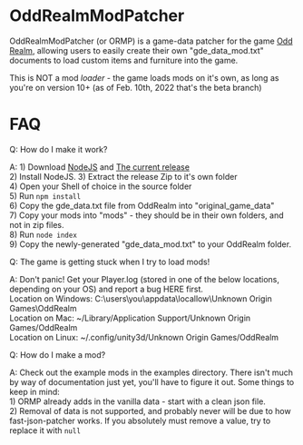 # OddRealmModPatcher

OddRealmModPatcher (or ORMP) is a game-data patcher for the game [Odd Realm](https://oddrealmgame.com), allowing users to easily create their own "gde_data_mod.txt" documents to load custom items and furniture into the game.

This is NOT a mod _loader_ - the game loads mods on it's own, as long as you're on version 10+ (as of Feb. 10th, 2022 that's the beta branch)

# FAQ

Q: How do I make it work?

A:
    1) Download [NodeJS](https://nodejs.org) and [The current release](https://github.com/kd8lvt/oddrealmmodpatcher/releases)  
    2) Install NodeJS.
    3) Extract the release Zip to it's own folder  
    4) Open your Shell of choice in the source folder  
    5) Run `npm install`  
    6) Copy the gde_data.txt file from OddRealm into "original_game_data"  
    7) Copy your mods into "mods" - they should be in their own folders, and not in zip files.  
    8) Run `node index`  
    9) Copy the newly-generated "gde_data_mod.txt" to your OddRealm folder.  

Q: The game is getting stuck when I try to load mods!

A: Don't panic! Get your Player.log (stored in one of the below locations, depending on your OS) and report a bug HERE first.  
    Location on Windows: C:\users\you\appdata\locallow\Unknown Origin Games\OddRealm  
    Location on Mac: ~/Library/Application Support/Unknown Origin Games/OddRealm  
    Location on Linux: ~/.config/unity3d/Unknown Origin Games/OddRealm  

Q: How do I make a mod?

A: Check out the example mods in the examples directory. There isn't much by way of documentation just yet, you'll have to figure it out. Some things to keep in mind:  
    1) ORMP already adds in the vanilla data - start with a clean json file.  
    2) Removal of data is not supported, and probably never will be due to how fast-json-patcher works. If you absolutely must remove a value, try to replace it with `null`  
